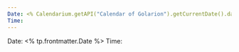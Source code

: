 ```yaml
---
Date: <% Calendarium.getAPI("Calendar of Golarion").getCurrentDate().day %> / <% Calendarium.getAPI("Calendar of Golarion").getCurrentDate().month %> / <% Calendarium.getAPI("Calendar of Golarion").getCurrentDate().year %>
Time: 
---
```


Date:  <% tp.frontmatter.Date %> 
Time: 



